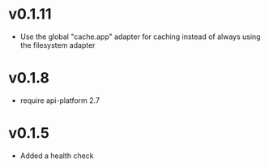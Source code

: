 # v0.1.11

* Use the global "cache.app" adapter for caching instead of always using the filesystem adapter

# v0.1.8

* require api-platform 2.7

# v0.1.5

* Added a health check
